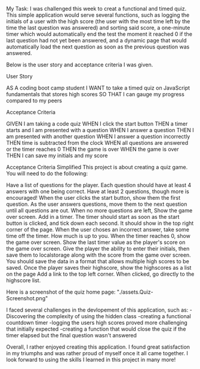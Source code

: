 My Task:
I was challenged this week to creat a functional and timed quiz. This simple application would serve several functions, such as logging the initials of a user with the high score (the user with the most time left by the time the last question was answered) and sorting said score, a one-minute timer which would automatically end the test the moment it reached 0 if the last question had not yet been answered, and a dynamic page that would automatically load the next question as soon as the previous question was answered.

Below is the user story and acceptance criteria I was given.

User Story

AS A coding boot camp student
I WANT to take a timed quiz on JavaScript fundamentals that stores high scores
SO THAT I can gauge my progress compared to my peers


Acceptance Criteria

GIVEN I am taking a code quiz
WHEN I click the start button
THEN a timer starts and I am presented with a question
WHEN I answer a question
THEN I am presented with another question
WHEN I answer a question incorrectly
THEN time is subtracted from the clock
WHEN all questions are answered or the timer reaches 0
THEN the game is over
WHEN the game is over
THEN I can save my initials and my score


Acceptance Criteria Simplified
This project is about creating a quiz game. You will need to do the following:

Have a list of questions for the player. Each question should have at least 4 answers with one being correct. Have at least 2 questions, though more is encouraged!
When the user clicks the start button, show them the first question.
As the user answers questions, move them to the next question until all questions are out.
When no more questions are left, Show the game over screen.
Add in a timer. The timer should start as soon as the start button is clicked, and tick down each second. It should show in the top right corner of the page.
When the user choses an incorrect answer, take some time off the timer. How much is up to you.
When the timer reaches 0, show the game over screen.
Show the last timer value as the player's score on the game over screen.
Give the player the ability to enter their initials, then save them to localstorage along with the score from the game over screen. You should save the data in a format that allows multiple high scores to be saved.
Once the player saves their highscore, show the highscores as a list on the page
Add a link to the top left corner. When clicked, go directly to the highscore list.

Here is a screenshot of the quiz home page: "./assets.Quiz-Screenshot.png"

I faced several challenges in the devlopement of this application, such as:
-Discovering the complexity of using the hidden class
-creating a functional countdown timer
-logging the users high scores proved more challenging that initially expected
-creating a function that would close the quiz if the timer elapsed but the final question wasn't answered

Overall, I rather enjoyed creating this application. I found great satisfaction in my triumphs and was rather proud of myself once it all came together. I look forward to using the skills I learned in this project in many more!